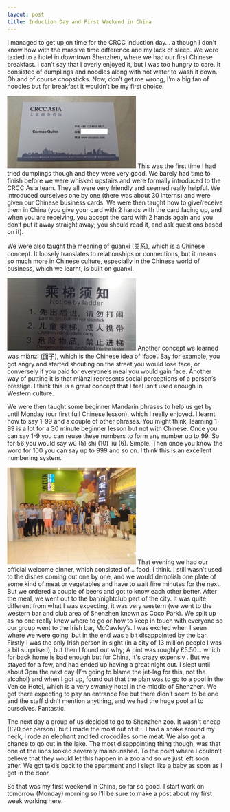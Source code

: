 ```yaml
---
layout: post
title: Induction Day and First Weekend in China
---
```


I managed to get up on time for the CRCC induction day… although I don’t know how with the massive time difference and my lack of sleep. We were taxied to a hotel in downtown Shenzhen, where we had our first Chinese breakfast. I can’t say that I overly enjoyed it, but I was too hungry to care. It consisted of dumplings and noodles along with hot water to wash it down. Oh and of course chopsticks. Now, don’t get me wrong, I’m a big fan of noodles but for breakfast it wouldn’t be my first choice.

![float-right](/images/Business-Card-300x168.jpg "My business card")
This was the first time I had tried dumplings though and they were very good. We barely had time to finish before we were whisked upstairs and were formally introduced to the CRCC Asia team. They all were very friendly and seemed really helpful. We introduced ourselves one by one (there was about 30 interns) and were given our Chinese business cards. We were then taught how to give/receive them in China (you give your card with 2 hands with the card facing up, and when you are receiving, you accept the card with 2 hands again and you don’t put it away straight away; you should read it, and ask questions based on it).

We were also taught the meaning of guanxi (关系), which is a Chinese concept. It loosely translates to relationships or connections, but it means so much more in Chinese culture, especially in the Chinese world of business, which we learnt, is built on guanxi.

![float-left](/images/Chinese-English-300x168.jpg "Chinese-English; A sign in the lift of my apartment.")
Another concept we learned was miànzi (面子), which is the Chinese idea of ‘face’. Say for example, you got angry and started shouting on the street you would lose face, or conversely if you paid for everyone’s meal you would gain face. Another way of putting it is that miànzi represents social perceptions of a person’s prestige. I think this is a great concept that I feel isn’t used enough in Western culture.

We were then taught some beginner Mandarin phrases to help us get by until Monday (our first full Chinese lesson), which I really enjoyed. I learnt how to say 1-99 and a couple of other phrases. You might think, learning 1-99 is a lot for a 30 minute beginner lesson but not with Chinese. Once you can say 1-9 you can reuse these numbers to form any number up to 99. So for 56 you would say wǔ (5) shí (10) liù (6). Simple. Then once you know the word for 100 you can say up to 999 and so on. I think this is an excellent numbering system.

![float-right](/images/All-of-the-interns-300x225.jpg "Our intern group")
That evening we had our official welcome dinner, which consisted of… food, I think. I still wasn’t used to the dishes coming out one by one, and we would demolish one plate of some kind of meat or vegetables and have to wait fine minutes for the next. But we ordered a couple of beers and got to know each other better. After the meal, we went out to the bar/nightclub part of the city. It was quite different from what I was expecting, it was very western (we went to the western bar and club area of Shenzhen known as Coco Park). We split up as no one really knew where to go or how to keep in touch with everyone so our group went to the Irish bar, McCawley’s. I was excited when I seen where we were going, but in the end was a bit disappointed by the bar. Firstly I was the only Irish person in sight (in a city of 13 million people I was a bit surprised), but then I found out why; A pint was roughly £5.50... which for back home is bad enough but for China, it's crazy expensiv . But we stayed for a few, and had ended up having a great night out. I slept until about 3pm the next day (I’m going to blame the jet-lag for this, not the alcohol) and when I got up, found out that the plan was to go to a pool in the Venice Hotel, which is a very swanky hotel in the middle of Shenzhen. We got there expecting to pay an entrance fee but there didn’t seem to be one and the staff didn’t mention anything, and we had the huge pool all to ourselves. Fantastic.

The next day a group of us decided to go to Shenzhen zoo. It wasn't cheap (£20 per person), but I made the most out of it… I had a snake around my neck, I rode an elephant and fed crocodiles some meat. We also got a chance to go out in the lake. The most disappointing thing though, was that one of the lions looked severely malnourished. To the point where I couldn’t believe that they would let this happen in a zoo and so we just left soon after. We got taxi’s back to the apartment and I slept like a baby as soon as I got in the door.

So that was my first weekend in China, so far so good. I start work on tomorrow (Monday) morning so I’ll be sure to make a post about my first week working here.
